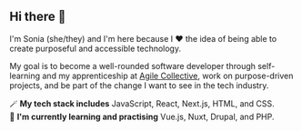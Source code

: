 ## Hi there 👋
I'm Sonia (she/they) and I'm here because I ❤️ the idea of being able to create purposeful and accessible technology. 

My goal is to become a well-rounded software developer through self-learning and my apprenticeship at [Agile Collective](https://agile.coop/), work on purpose-driven projects, and be part of the change I want to see in the tech industry.

🪄 **My tech stack includes** JavaScript, React, Next.js, HTML, and CSS.  
🌱 **I'm currently learning and practising** Vue.js, Nuxt, Drupal, and PHP.  
